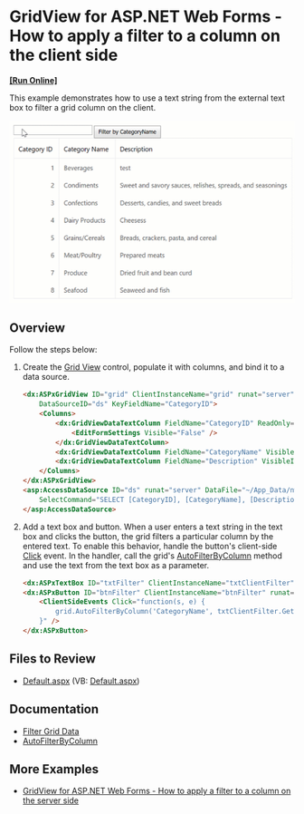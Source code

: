 # GridView for ASP.NET Web Forms - How to apply a filter to a column on the client side
<!-- run online -->
**[[Run Online]](https://codecentral.devexpress.com/e3583/)**
<!-- run online end -->

This example demonstrates how to use a text string from the external text box to filter a grid column on the client.

![AutoFilterByColumn](AutoFilterByColumn.gif)

## Overview

Follow the steps below:

1. Create the [Grid View](https://docs.devexpress.com/AspNet/DevExpress.Web.ASPxGridView) control, populate it with columns, and bind it to a data source.

    ```aspx
    <dx:ASPxGridView ID="grid" ClientInstanceName="grid" runat="server" AutoGenerateColumns="False"
        DataSourceID="ds" KeyFieldName="CategoryID">
        <Columns>
            <dx:GridViewDataTextColumn FieldName="CategoryID" ReadOnly="True" VisibleIndex="0">
                <EditFormSettings Visible="False" />
            </dx:GridViewDataTextColumn>
            <dx:GridViewDataTextColumn FieldName="CategoryName" VisibleIndex="1" />
            <dx:GridViewDataTextColumn FieldName="Description" VisibleIndex="2" />
        </Columns>
    </dx:ASPxGridView>
    <asp:AccessDataSource ID="ds" runat="server" DataFile="~/App_Data/nwind.mdb"
        SelectCommand="SELECT [CategoryID], [CategoryName], [Description] FROM [Categories]">
    </asp:AccessDataSource>
    ```

2. Add a text box and button. When a user enters a text string in the text box and clicks the button, the grid filters a particular column by the entered text. To enable this behavior, handle the button's client-side [Click](https://docs.devexpress.com/AspNet/js-ASPxClientButton.Click) event. In the handler, call the grid's [AutoFilterByColumn](https://docs.devexpress.com/AspNet/js-ASPxClientGridView.AutoFilterByColumn(column-val)) method and use the text from the text box as a parameter.

    ```aspx
    <dx:ASPxTextBox ID="txtFilter" ClientInstanceName="txtClientFilter" runat="server" ... />
    <dx:ASPxButton ID="btnFilter" ClientInstanceName="btnFilter" runat="server" Text="Filter by CategoryName" AutoPostBack="false" ...>
        <ClientSideEvents Click="function(s, e) {
            grid.AutoFilterByColumn('CategoryName', txtClientFilter.GetValue());
        }" />
    </dx:ASPxButton>
    ```

## Files to Review

* [Default.aspx](./CS/WebSite/Default.aspx) (VB: [Default.aspx](./VB/WebSite/Default.aspx))

## Documentation

* [Filter Grid Data](https://docs.devexpress.com/AspNet/3716/components/grid-view/concepts/filter-data)
* [AutoFilterByColumn](https://docs.devexpress.com/AspNet/js-ASPxClientGridView.AutoFilterByColumn(column-val))

## More Examples

* [GridView for ASP.NET Web Forms - How to apply a filter to a column on the server side](https://github.com/DevExpress-Examples/asp-net-web-forms-grid-filter-column-on-the-server)
